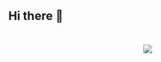 ## Hi there 👋
<h1 align="center">  <img src="https://readme-typing-svg.herokuapp.com/?lines=fmt.Println(%22Hello%2C%20World!%22);print(%22Hello%2C%20World!%22)!&center=true&size=20"> </a> </h1>
<!--
![.NET](https://img.shields.io/badge/.NET-512BD4?style=flat-square&logo=C-Sharp&logoColor=ffffff)
![Java](https://img.shields.io/badge/-Java-007396?style=flat-square&logo=java&logoColor=ffffff)
[![Python](https://img.shields.io/badge/-Python-3776AB?style=flat-square&logo=python&logoColor=ffffff)](https://www.python.org/)
![JavaScript](https://img.shields.io/badge/JavaScript-F7DF1E?style=flat-square&logo=JavaScript&logoColor=ffffff)
![Vue.js](https://img.shields.io/badge/-Vue.js-4FC08D?style=flat-square&logo=Vue.js&logoColor=ffffff)
![Webpack](https://img.shields.io/badge/-Webpack-8DD6F9?style=flat-square&logo=webpack&logoColor=ffffff)
![Docker](https://img.shields.io/badge/Docker-2496ED?style=flat-square&logo=docker&logoColor=ffffff)
[![Linux](https://img.shields.io/badge/-Linux-333333?style=flat-square&logo=linux&logoColor=white)](https://www.linuxfoundation.org/)
![npm](https://img.shields.io/badge/-NPM-CB3837?style=flat-square&logo=npm&logoColor=white)
[![Git](https://img.shields.io/badge/-Git-f05032?style=flat-square&logo=git&logoColor=white)](https://git-scm.com/)
[![Playwright](https://img.shields.io/badge/Playwright-2496ED?style=flat-square&logo=playwright&logoColor=ffffff)]

-->

## 🔧 技术 & 工具

![](https://img.shields.io/badge/OS-Linux-informational?style=flat&logo=linux&logoColor=white&color=3776AB)
![](https://img.shields.io/badge/OS-Macos-informational?style=flat&logo=macos&logoColor=white&color=3776AB)
![](https://img.shields.io/badge/Code-Python-informational?style=flat&logo=python&logoColor=white&color=3776AB)
![](https://img.shields.io/badge/Code-Golang-informational?style=flat&logo=go&logoColor=white&color=3776AB)
![](https://img.shields.io/badge/Code-Yaml-informational?style=flat&logo=yaml&logoColor=white&color=3776AB)
![](https://img.shields.io/badge/Tools-Docker-informational?style=flat&logo=docker&logoColor=white&color=3776AB)
![](https://img.shields.io/badge/Tools-Mysql-informational?style=flat&logo=mysql&logoColor=white&color=3776AB)
![](https://img.shields.io/badge/Shell-Bash-informational?style=flat&logo=gnu-bash&logoColor=white&color=3776AB)

[![My Skills](https://skillicons.dev/icons?i=bash,git,gitlab,github,jenkins,linux,markdown,python,golang,redis,vscode,mysql,postgresql,qa)](https://skillicons.dev)



![Anurag's GitHub stats](https://github-readme-stats.vercel.app/api?username=ZeroBugHero&show_icons=true&theme=tokyonight)

[![Top Langs](https://github-readme-stats.vercel.app/api/top-langs/?username=ZeroBugHero&layout=compact)](https://github.com/ZeroBugHero/ZeroBugHero)



<!--
**ZeroBugHero/ZeroBugHero** is a ✨ _special_ ✨ repository because its `README.md` (this file) appears on your GitHub profile.

Here are some ideas to get you started:

- 🔭 I’m currently working on ...
- 🌱 I’m currently learning ...
- 👯 I’m looking to collaborate on ...
- 🤔 I’m looking for help with ...
- 💬 Ask me about ...
- 📫 How to reach me: ...
- 😄 Pronouns: ...
- ⚡ Fun fact: ...
-->
<!--
[![Ashutosh's github activity graph](https://github-readme-activity-graph.vercel.app/graph?username=ZeroBugHero&theme=github)](https://github.com/ZeroBugHero/ZeroBugHero)
-->
